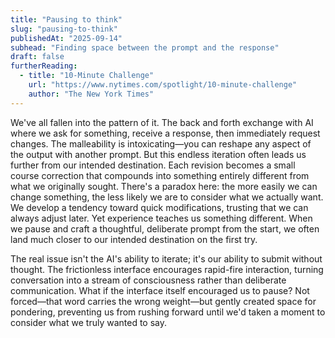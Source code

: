 ```yaml
---
title: "Pausing to think"
slug: "pausing-to-think"
publishedAt: "2025-09-14"
subhead: "Finding space between the prompt and the response"
draft: false
furtherReading:
  - title: "10-Minute Challenge"
    url: "https://www.nytimes.com/spotlight/10-minute-challenge"
    author: "The New York Times"
---
```


We've all fallen into the pattern of it. The back and forth exchange with AI where we ask for something, receive a response, then immediately request changes. The malleability is intoxicating—you can reshape any aspect of the output with another prompt. But this endless iteration often leads us further from our intended destination. Each revision becomes a small course correction that compounds into something entirely different from what we originally sought. There's a paradox here: the more easily we can change something, the less likely we are to consider what we actually want. We develop a tendency toward quick modifications, trusting that we can always adjust later. Yet experience teaches us something different. When we pause and craft a thoughtful, deliberate prompt from the start, we often land much closer to our intended destination on the first try.

The real issue isn't the AI's ability to iterate; it's our ability to submit without thought. The frictionless interface encourages rapid-fire interaction, turning conversation into a stream of consciousness rather than deliberate communication. What if the interface itself encouraged us to pause? Not forced—that word carries the wrong weight—but gently created space for pondering, preventing us from rushing forward until we'd taken a moment to consider what we truly wanted to say.
